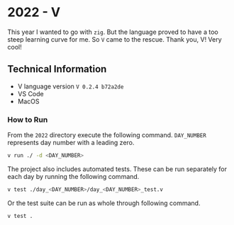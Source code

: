 # 2022 - V

This year I wanted to go with `zig`. But the language proved to have a too steep learning curve for me. So `V` came to the rescue. Thank you, V! Very cool!

## Technical Information

* V language version `V 0.2.4 b72a2de`
* VS Code
* MacOS

### How to Run

From the `2022` directory execute the following command. `DAY_NUMBER` represents day number with a leading zero.

```bash
v run ./ -d <DAY_NUMBER>
```

The project also includes automated tests. These can be run separately for each day by running the following command.

```bash
v test ./day_<DAY_NUMBER>/day_<DAY_NUMBER>_test.v
```

Or the test suite can be run as whole through following command.

```bash
v test .
```
